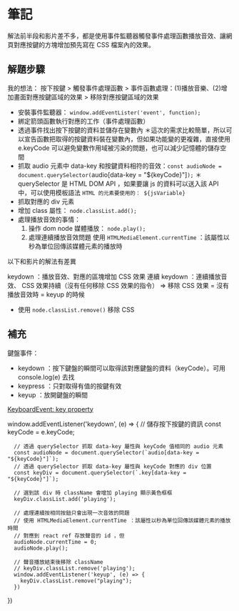 # 筆記

解法前半段和影片差不多，都是使用事件監聽器觸發事件處理函數播放音效、讓網頁對應按鍵的方塊增加預先寫在 CSS 檔案內的效果。

## 解題步驟

我的想法：
按下按鍵 > 觸發事件處理函數 > 事件函數處理：(1)播放音樂、(2)增加畫面對應按鍵區域的效果 > 移除對應按鍵區域的效果

- 安裝事件監聽器： `window.addEventLister('event', function);`
- 綁定箭頭函數執行對應的工作（事件處理函數）
- 透過事件找出按下按鍵的資料並儲存在變數內
  ＊這次的需求比較簡單，所以可以宣告函數把取得的按鍵資料裝在變數內，但如果功能變的更複雜，直接使用 e.keyCode 可以避免變數作用域被污染的問題，也可以減少記憶體的儲存空間
- 抓取 audio 元素中 data-key 和按鍵資料相符的音效：`const audioNode = document.querySelector(`audio[data-key = "${keyCode}"]`);`
    ＊ querySelector 是 HTML DOM API ，如果要讓 js 的資料可以送入該 API 中，可以使用模板語法 `HTML 的元素要使用的： ${jsVariable}` 
- 抓取對應的 div 元素
- 增加 class 屬性： `node.classList.add();` 
- 處理播放音效的事情：
    1. 操作 dom node 媒體播放： `node.play();`
    2. 處理連續播放音效問題
        使用 `HTMLMediaElement.currentTime` ：該屬性以秒為單位回傳該媒體元素的播放時


以下和影片的解法有差異

keydown ：播放音效、對應的區塊增加 CSS 效果
連續 keydown ：連續播放音效、 CSS 效果持續（沒有任何移除 CSS 效果的指令）
=> 移除 CSS 效果 = 沒有播放音效時 = keyup 的時候

- 使用 `node.classList.remove()` 移除 CSS

## 補充

鍵盤事件：

- keydown ：按下鍵盤的瞬間可以取得該對應鍵盤的資料（keyCode）。可用 console.log(e) 去找
- keypress ：只對取得有值的按鍵有效
- keyup ：放開鍵盤的瞬間

[KeyboardEvent: key property](https://developer.mozilla.org/en-US/docs/Web/API/KeyboardEvent/key)



  window.addEventListener('keydown', (e) => {
      // 儲存按下按鍵的資訊
      const keyCode = e.keyCode;

      // 透過 querySelector 抓取 data-key 屬性與 keyCode 值相同的 audio 元素
      const audioNode = document.querySelector(`audio[data-key = "${keyCode}"]`);
      // 透過 querySelector 抓取 data-key 屬性與 keyCode 對應的 div 位置
      const keyDiv = document.querySelector(`.key[data-key = "${keyCode}"]`);

      // 選到該 div 時 className 會增加 playing 顯示黃色框框
      keyDiv.classList.add('playing');

      // 處理連續按相同按鈕只會出現一次音效的問題 
      // 使用 HTMLMediaElement.currentTime ：該屬性以秒為單位回傳該媒體元素的播放時間
      // 對應到 react ref 存放聲音的 id ，但
      audioNode.currentTime = 0;
      audioNode.play();

      // 聲音播放結束後移除 className 
      // keyDiv.classList.remove('playing');
      window.addEventListener('keyup', (e) => {
        keyDiv.classList.remove("playing");
      })
  })